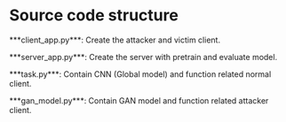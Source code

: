 # Source code structure

\*\*\*client_app.py\*\*\*: Create the attacker and victim client. 

\*\*\*server_app.py\*\*\*: Create the server with pretrain and evaluate model. 

\*\*\*task.py\*\*\*: Contain CNN (Global model) and function related normal client. 

\*\*\*gan_model.py\*\*\*: Contain GAN model and function related attacker client. 

